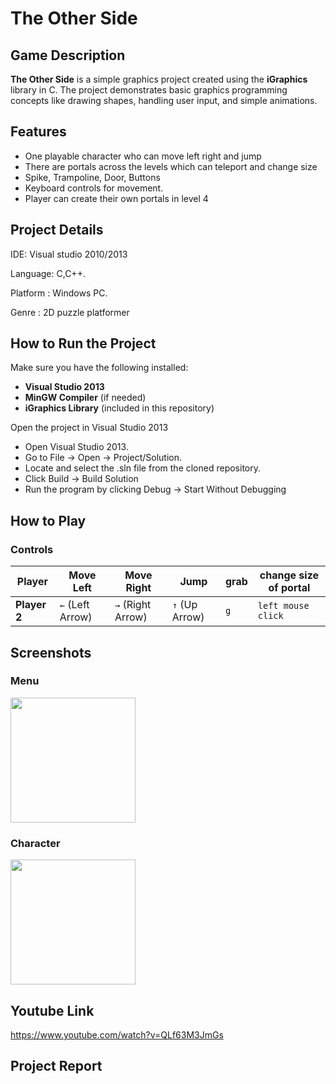 # The Other Side

## Game Description

**The Other Side** is a simple graphics project created using the **iGraphics** library in C. The project demonstrates basic graphics programming concepts like drawing shapes, handling user input, and simple animations.

## Features
- One playable character who can move left right and jump
- There are portals across the levels which can teleport and change size
- Spike, Trampoline, Door, Buttons 
- Keyboard controls for movement.
- Player can create their own portals in level 4



## Project Details
IDE: Visual studio 2010/2013

Language: C,C++.

Platform : Windows PC.

Genre : 2D puzzle platformer


## How to Run the Project

Make sure you have the following installed:
- **Visual Studio 2013**
- **MinGW Compiler** (if needed)
- **iGraphics Library** (included in this repository)


Open the project in Visual Studio 2013
- Open Visual Studio 2013.
- Go to File → Open → Project/Solution.
- Locate and select the .sln file from the cloned repository.
- Click Build → Build Solution
- Run the program by clicking Debug → Start Without Debugging


## How to Play

### **Controls**
| Player       | Move Left | Move Right | Jump       | grab | change size of portal |
|-------------|----------|-----------|-----------|-------|------|
| **Player 2** | `←` (Left Arrow) | `→` (Right Arrow) | `↑` (Up Arrow) | `g`   | `left mouse click`  |





## Screenshots

### **Menu**
<img src="https://github.com/user-attachments/assets/812b978b-b4f9-4cc2-8116-067f85e943bd" width="200" height="200">

### **Character**
<img src="https://github.com/user-attachments/assets/5c8a5fbb-6ebf-48cd-bff0-8235e79d9773" width="200" height="200">

## Youtube Link
https://www.youtube.com/watch?v=QLf63M3JmGs

## Project Report

